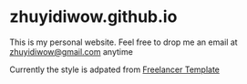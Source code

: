 # zhuyidiwow.github.io
This is my personal website. Feel free to drop me an email at [zhuyidiwow@gmail.com](mailto:zhuyidiwow@gmail.com) anytime

Currently the style is adpated from [Freelancer Template](Template_READNE.md)
